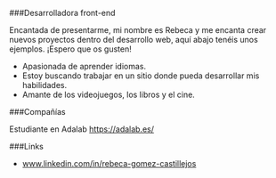 ###Desarrolladora front-end 

Encantada de presentarme, mi nombre es Rebeca y me encanta crear nuevos proyectos dentro del desarrollo web, aquí abajo tenéis unos ejemplos. ¡Espero que os gusten!

- Apasionada de aprender idiomas.
- Estoy buscando trabajar en un sitio donde pueda desarrollar mis habilidades.
- Amante de los videojuegos, los libros y el cine.

###Compañías

Estudiante en Adalab https://adalab.es/

###Links 

-  www.linkedin.com/in/rebeca-gomez-castillejos
